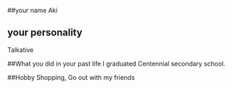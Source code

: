 ##your name
Aki 
## your personality 
Talkative 

##What you did in your past life
I graduated Centennial secondary school.

##Hobby
Shopping, Go out with my friends
